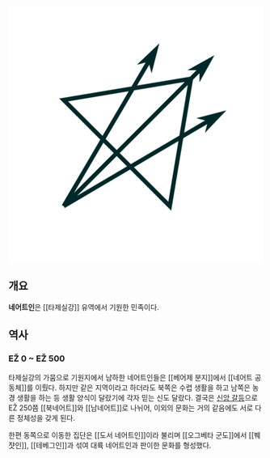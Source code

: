 ![북네어트인의 상징. 오른쪽 위를 바라보는 삼각형 형태 위에 한 점에서 깃이 만나는 화살 세 개가 올려져 있다.](네어트_상징.svg)

## 개요
**네어트인**은 [[타제실강]] 유역에서 기원한 민족이다.

## 역사
### EŽ 0 ~ EŽ 500
타제실강의 가뭄으로 기원지에서 남하한 네어트인들은 
[[베어제 분지]]에서 [[네어트 공동체]]를 이뤘다. 하지만 같은 지역이라고 하더라도 
북쪽은 수렵 생활을 하고 남쪽은 농경 생활을 하는 등 생활 양식이 달랐기에 각자 믿는 신도 달랐다. 
결국은 [신앙 갈등](달의_갯수_논쟁.md)으로 EŽ 250쯤 [[북네어트]]와 [[남네어트]]로 나뉘어, 
이외의 문화는 거의 같음에도 서로 다른 정체성을 갖게 된다.


한편 동쪽으로 이동한 집단은 [[도서 네어트인]]이라 불리며 [[오그베타 군도]]에서 [[붸쟛인]], [[테베그인]]과 섞여 
대륙 네어트인과 판이한 문화를 형성했다.